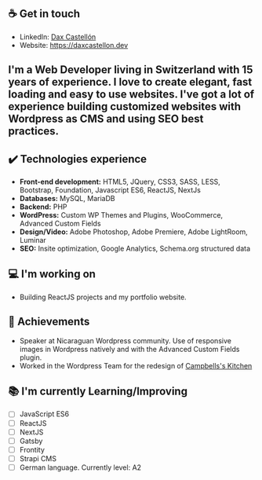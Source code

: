 ## ☕ Get in touch
- LinkedIn: <a href = "https://www.linkedin.com/in/daxcastellonmeyrat/">Dax Castellón</a>
- Website: https://daxcastellon.dev

I'm a Web Developer living in Switzerland with 15 years of experience. I love to create elegant, fast loading and easy to use websites. I've got a lot of experience building customized websites with Wordpress as CMS and using SEO best practices.
---

## ✔️ Technologies experience 
* **Front-end development:** HTML5, JQuery, CSS3, SASS, LESS, Bootstrap, Foundation, Javascript ES6, ReactJS, NextJs
* **Databases:** MySQL, MariaDB
* **Backend:** PHP
* **WordPress:** Custom WP Themes and Plugins, WooCommerce, Advanced Custom Fields
* **Design/Video:** Adobe Photoshop, Adobe Premiere, Adobe LightRoom, Luminar
* **SEO:** Insite optimization, Google Analytics, Schema.org structured data

## 💻 I'm working on
- Building ReactJS projects and my portfolio website.

## 👑 Achievements
* Speaker at Nicaraguan Wordpress community. Use of responsive images in Wordpress natively and with the Advanced Custom Fields plugin.
* Worked in the Wordpress Team for the redesign of <a href = "https://www.campbells.com/kitchen/">Campbells's Kitchen</a>

## 📚 I'm currently Learning/Improving
* [ ] JavaScript ES6
* [ ] ReactJS
* [ ] NextJS
* [ ] Gatsby
* [ ] Frontity
* [ ] Strapi CMS
* [ ] German language. Currently level: A2
